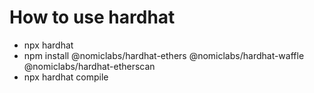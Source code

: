 # How to use hardhat

- npx hardhat
- npm install @nomiclabs/hardhat-ethers @nomiclabs/hardhat-waffle @nomiclabs/hardhat-etherscan
- npx hardhat compile